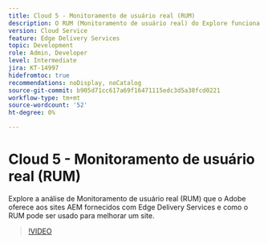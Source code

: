 ```yaml
---
title: Cloud 5 - Monitoramento de usuário real (RUM)
description: O RUM (Monitoramento de usuário real) do Explore funciona com o Edge Delivery Services.
version: Cloud Service
feature: Edge Delivery Services
topic: Development
role: Admin, Developer
level: Intermediate
jira: KT-14997
hidefromtoc: true
recommendations: noDisplay, noCatalog
source-git-commit: b905d71cc617a69f16471115edc3d5a38fcd0221
workflow-type: tm+mt
source-wordcount: '52'
ht-degree: 0%

---
```


# Cloud 5 - Monitoramento de usuário real (RUM)

Explore a análise de Monitoramento de usuário real (RUM) que o Adobe oferece aos sites AEM fornecidos com Edge Delivery Services e como o RUM pode ser usado para melhorar um site.

>[!VIDEO](https://video.tv.adobe.com/v/3427495?quality=12&learn=on)


